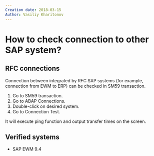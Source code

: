 ```yaml
---
Creation date: 2018-03-15
Author: Vasiliy Kharitonov
---
```


# How to check connection to other SAP system?

## RFC connections

Connection between integrated by RFC SAP systems (for example, connection from EWM to ERP) can be checked in SM59 transaction.

1. Go to SM59 transaction.
2. Go to ABAP Connections.
3. Double-click on desired system.
4. Go to Connection Test.

It will execute ping function and output transfer times on the screen.

## Verified systems

- SAP EWM 9.4
